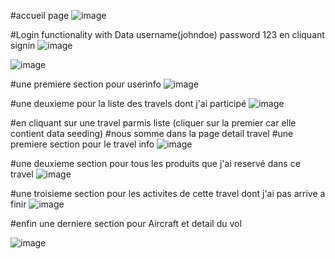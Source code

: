 #accueil page 
![image](https://github.com/FullRemoteFactory/DotNet/assets/73045903/16bb07eb-ccc3-49a5-9519-1aed4b765bda)

#Login functionality with Data username(johndoe) password 123 en cliquant signin
![image](https://github.com/FullRemoteFactory/DotNet/assets/73045903/002ac93a-07e9-482d-97ca-6f9c68592e30)

![image](https://github.com/FullRemoteFactory/DotNet/assets/73045903/73d17686-c200-4f93-9e4a-55f210378801)

#une premiere section pour userinfo 
![image](https://github.com/FullRemoteFactory/DotNet/assets/73045903/bf732f45-9ee6-4525-9765-2326296e9558)

#une deuxieme pour la liste des travels dont j'ai participé
![image](https://github.com/FullRemoteFactory/DotNet/assets/73045903/9de114de-e7d5-4350-b5ca-dfe7c7621390)

#en cliquant sur une travel parmis liste (cliquer sur la premier car elle contient data seeding)
#nous somme dans la page detail travel 
#une premiere section pour le travel info 
![image](https://github.com/FullRemoteFactory/DotNet/assets/73045903/2dbf8b6b-1385-4a56-8cdd-7c4bafcb282a)

#une deuxieme section pour tous les produits que j'ai reservé dans ce travel 
![image](https://github.com/FullRemoteFactory/DotNet/assets/73045903/f2868d4a-51ed-41e0-92ba-66a5b4e5f757)

#une troisieme section pour les activites de cette travel dont j'ai pas arrive a finir
![image](https://github.com/FullRemoteFactory/DotNet/assets/73045903/4cbab5de-d256-46f2-b014-2d05f332ab79)


#enfin une derniere section pour Aircraft et detail du vol

![image](https://github.com/FullRemoteFactory/DotNet/assets/73045903/adb23df7-db3f-4dc0-8e2f-b9516fb4a94e)




